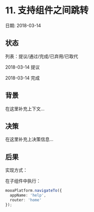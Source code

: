 # 11. 支持组件之间跳转

日期: 2018-03-14

## 状态

列表：提议/通过/完成/已弃用/已取代

2018-03-14 提议

2018-03-14 完成

## 背景

在这里补充上下文...

## 决策

在这里补充上决策信息...

## 后果

实现方式：

在子组件中执行：

```typescript
mooaPlatform.navigateTo({
  appName: 'help',
  router: 'home'
});
```
